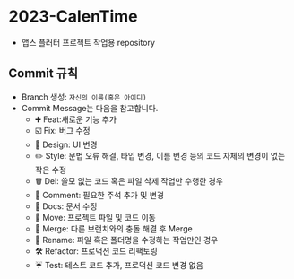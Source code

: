 # 2023-CalenTime

- 앱스 플러터 프로젝트 작업용 repository

## Commit 규칙

- Branch 생성: `자신의 이름(혹은 아이디)`
- Commit Message는 다음을 참고합니다.
  - ➕ Feat:새로운 기능 추가
  - ☑️ Fix: 버그 수정
  - 🎨 Design: UI 변경
  - ✏️ Style: 문법 오류 해결, 타입 변경, 이름 변경 등의 코드 자체의 변경이 없는 작은 수정
  - 🗑️ Del: 쓸모 없는 코드 혹은 파일 삭제 작업만 수행한 경우
  - 🧸 Comment: 필요한 주석 추가 및 변경
  - 📝 Docs: 문서 수정
  - 🚚 Move: 프로젝트 파일 및 코드 이동
  - 🔀 Merge: 다른 브랜치와의 충돌 해결 후 Merge
  - 📛 Rename: 파일 혹은 폴더명을 수정하는 작업만인 경우
  - 🛠 Refactor: 프로덕션 코드 리팩토링
  - ☔️ Test: 테스트 코드 추가, 프로덕션 코드 변경 없음
